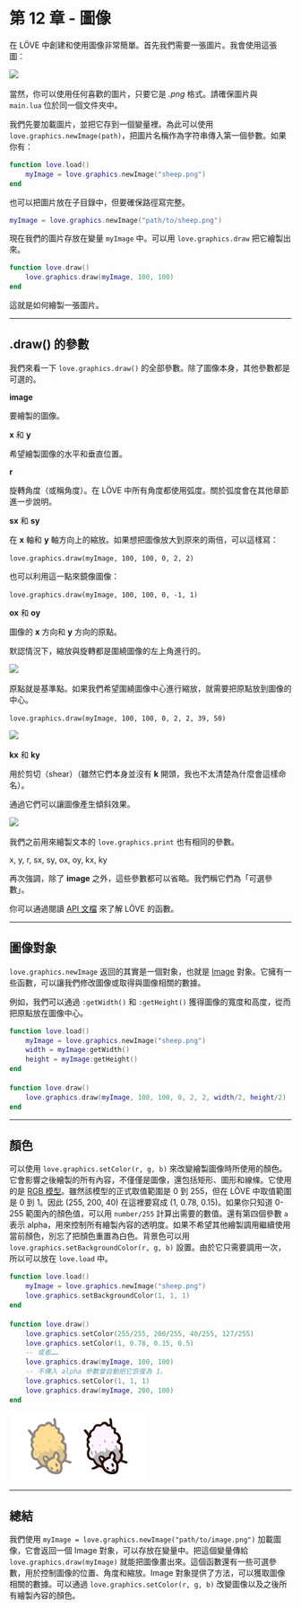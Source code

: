 # 第 12 章 - 圖像

在 LÖVE 中創建和使用圖像非常簡單。首先我們需要一張圖片。我會使用這張圖：

![](/images/book/12/sheep.png)

當然，你可以使用任何喜歡的圖片，只要它是 *.png* 格式。請確保圖片與 `main.lua` 位於同一個文件夾中。

我們先要加載圖片，並把它存到一個變量裡。為此可以使用 `love.graphics.newImage(path)`，把圖片名稱作為字符串傳入第一個參數。如果你有：

```lua
function love.load()
    myImage = love.graphics.newImage("sheep.png")
end
```

也可以把圖片放在子目錄中，但要確保路徑寫完整。

```lua
myImage = love.graphics.newImage("path/to/sheep.png")
```

現在我們的圖片存放在變量 `myImage` 中。可以用 `love.graphics.draw` 把它繪製出來。

```lua
function love.draw()
    love.graphics.draw(myImage, 100, 100)
end
```

這就是如何繪製一張圖片。

___

## .draw() 的參數

我們來看一下 `love.graphics.draw()` 的全部參數。除了圖像本身，其他參數都是可選的。

**image**

要繪製的圖像。

**x** 和 **y**

希望繪製圖像的水平和垂直位置。

**r**

旋轉角度（或稱角度）。在 LÖVE 中所有角度都使用弧度。關於弧度會在其他章節進一步說明。

**sx** 和 **sy**

在 **x** 軸和 **y** 軸方向上的縮放。如果想把圖像放大到原來的兩倍，可以這樣寫：

`love.graphics.draw(myImage, 100, 100, 0, 2, 2)`

也可以利用這一點來鏡像圖像：

`love.graphics.draw(myImage, 100, 100, 0, -1, 1)`

**ox** 和 **oy**

圖像的 **x** 方向和 **y** 方向的原點。

默認情況下，縮放與旋轉都是圍繞圖像的左上角進行的。

![](/images/book/12/origin1.png)

原點就是基準點。如果我們希望圍繞圖像中心進行縮放，就需要把原點放到圖像的中心。

`love.graphics.draw(myImage, 100, 100, 0, 2, 2, 39, 50)`

![](/images/book/12/origin2.png)

**kx** 和 **ky**

用於剪切（shear）（雖然它們本身並沒有 **k** 開頭，我也不太清楚為什麼會這樣命名）。

通過它們可以讓圖像產生傾斜效果。

![](/images/book/12/shear.png)

我們之前用來繪製文本的 `love.graphics.print` 也有相同的參數。

x, y, r, sx, sy, ox, oy, kx, ky

再次強調，除了 **image** 之外，這些參數都可以省略。我們稱它們為「可選參數」。

你可以通過閱讀 [API 文檔](https://love2d.org/wiki/love.graphics.draw) 來了解 LÖVE 的函數。

___

## 圖像對象

`love.graphics.newImage` 返回的其實是一個對象，也就是 [Image](https://love2d.org/wiki/Image) 對象。它擁有一些函數，可以讓我們修改圖像或取得與圖像相關的數據。

例如，我們可以通過 `:getWidth()` 和 `:getHeight()` 獲得圖像的寬度和高度，從而把原點放在圖像中心。

```lua
function love.load()
    myImage = love.graphics.newImage("sheep.png")
    width = myImage:getWidth()
    height = myImage:getHeight()
end

function love.draw()
    love.graphics.draw(myImage, 100, 100, 0, 2, 2, width/2, height/2)
end
```

___

## 顏色

可以使用 `love.graphics.setColor(r, g, b)` 來改變繪製圖像時所使用的顏色。它會影響之後繪製的所有內容，不僅僅是圖像，還包括矩形、圖形和線條。它使用的是 [RGB 模型](https://en.wikipedia.org/wiki/RGB_color_model)。雖然該模型的正式取值範圍是 0 到 255，但在 LÖVE 中取值範圍是 0 到 1。因此 (255, 200, 40) 在這裡要寫成 (1, 0.78, 0.15)。如果你只知道 0-255 範圍內的顏色值，可以用 `number/255` 計算出需要的數值。還有第四個參數 `a` 表示 alpha，用來控制所有繪製內容的透明度。如果不希望其他繪製調用繼續使用當前顏色，別忘了把顏色重置為白色。背景色可以用 `love.graphics.setBackgroundColor(r, g, b)` 設置。由於它只需要調用一次，所以可以放在 `love.load` 中。

```lua
function love.load()
    myImage = love.graphics.newImage("sheep.png")
    love.graphics.setBackgroundColor(1, 1, 1)
end

function love.draw()
    love.graphics.setColor(255/255, 200/255, 40/255, 127/255)
    love.graphics.setColor(1, 0.78, 0.15, 0.5)
    -- 或者……
    love.graphics.draw(myImage, 100, 100)
    -- 不傳入 alpha 參數會自動把它恢復為 1。
    love.graphics.setColor(1, 1, 1)
    love.graphics.draw(myImage, 200, 100)
end
```

![](/images/book/12/color.png)

___

## 總結

我們使用 `myImage = love.graphics.newImage("path/to/image.png")` 加載圖像，它會返回一個 Image 對象，可以存放在變量中。把這個變量傳給 `love.graphics.draw(myImage)` 就能把圖像畫出來。這個函數還有一些可選參數，用於控制圖像的位置、角度和縮放。Image 對象提供了方法，可以獲取圖像相關的數據。可以通過 `love.graphics.setColor(r, g, b)` 改變圖像以及之後所有繪製內容的顏色。
